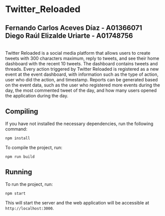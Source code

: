 # Twitter_Reloaded <br/> 
## Fernando Carlos Aceves Díaz - A01366071 <br/> Diego Raúl Elizalde Uriarte - A01748756 <br/>
<br/>
Twitter Reloaded is a social media platform that allows users to create tweets with 300 characters maximum, reply to tweets, and see their home dashboard with the recent 10 tweets. The dashboard contains tweets and threads. Every action triggered by Twitter Reloaded is registered as a new event at the event dashboard, with information such as the type of action, user who did the action, and timestamp. Reports can be generated based on the event data, such as the user who registered more events during the day, the most commented tweet of the day, and how many users opened the application during the day.

Compiling
---------

If you have not installed the necessary dependencies, run the following command:

`npm install`

To compile the project, run:


`npm run build`

Running
-------

To run the project, run:

`npm start`

This will start the server and the web application will be accessible at `http://localhost:3000`.

